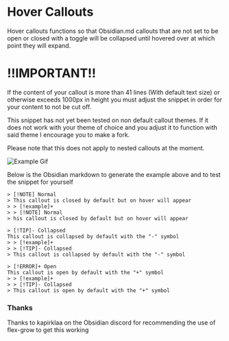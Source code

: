 # Hover Callouts
Hover callouts functions so that Obsidian.md callouts that are not set to be open or closed with a toggle will be collapsed until hovered over at which point they will expand.

# !!IMPORTANT!!
If the content of your callout is more than 41 lines (With default text size) or otherwise exceeds 1000px in height you must adjust the snippet in order for your content to not be cut off.

This snippet has not yet been tested on non default callout themes. If it does not work with your theme of choice and you adjust it to function with said theme I encourage you to make a fork.

Please note that this does not apply to nested callouts at the moment.

![Example Gif](https://github.com/user-attachments/assets/424138cd-065e-419d-b3d2-6ed866102ce6)

Below is the Obsidian markdown to generate the example above and to test the snippet for yourself
```
> [!NOTE] Normal
> This callout is closed by default but on hover will appear
> > [!example]+
> > [!NOTE] Normal
> his callout is closed by default but on hover will appear

> [!TIP]- Collapsed
This callout is collapsed by default with the "-" symbol
> > [!example]+
> > [!TIP]- Collapsed
> This callout is collapsed by default with the "-" symbol

> [!ERROR]+ Open
This callout is open by default with the "+" symbol
> > [!example]+
> > [!TIP]- Collapsed
> This callout is open by default with the "+" symbol
```


### Thanks
Thanks to kapirklaa on the Obsidian discord for recommending the use of flex-grow to get this working
